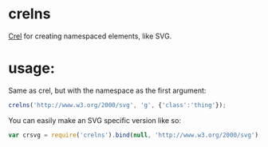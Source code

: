 # crelns

[Crel](http://github.com:KoryNunn/crel) for creating namespaced elements, like SVG.

# usage:

Same as crel, but with the namespace as the first argument:

``` javascript
crelns('http://www.w3.org/2000/svg', 'g', {'class':'thing'});
```

You can easily make an SVG specific version like so:


``` javascript
var crsvg = require('crelns').bind(null, 'http://www.w3.org/2000/svg');
```